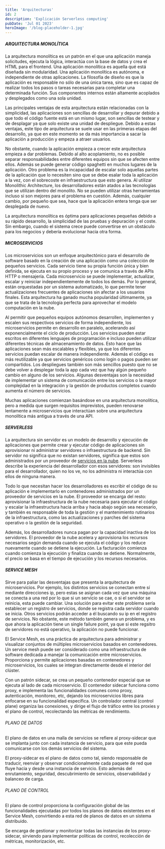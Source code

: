 ```yaml
---
title: 'Arquitecturas'
id: 2
description: 'Explicación Serverless computing'
pubDate: 'Jul 01 2023'
heroImage: '/blog-placeholder-1.jpg'
---
```



##### ARQUITECTURA MONOLÍTICA
La arquitectura monolítica es un patrón en el que una aplicación maneja solicitudes, ejecuta la lógica, interactúa con la base de datos y crea el HTML para el frontend. Una aplicación monolítica es aquella qué está diseñada sin modularidad. Una aplicación monolítica es autónoma, e independiente de otras aplicaciones. La filosofía de diseño es que la aplicación es responsable no sólo de una única tarea, sino que es capaz de realizar todos los pasos o tareas necesarias para completar una determinada función. Sus componentes internos están altamente acoplados y desplegados como una sola unidad.

Las principales ventajas de esta arquitectura están relacionadas con la simplicidad, las aplicaciones son sencillas de desarrollar y depurar debido a que todo el código fuente está en un mismo lugar, son sencillas de testear y de desplagar ya que solo existe una unidad de despliegue. Debido a estas ventajas, este tipo de arquitectura se suele usar en las primeras etapas del desarrollo, ya que en este momento se da más importancia a sacar la aplicación a producción y empeza a atraer usuarios.

No obstante, cuando la aplicación empieza a crecer este arquitectura empieza a dar problemas. Debido al alto acoplamiento, no es posible separar responsabilidades entre diferentes equipos sin que se afecten entre ellos. Además se puede generar código spaghetti en muchos lugares de la aplicación. Otro problema es la incapacidad de escalar solo aquellas partes de la aplicación que lo necesiten sino que se debe esalar toda la aplicación a la vez, con el sobrecoste en infraestructura que esto genera. Al utilizar Monolithic Architecture, los desarrolladores  están atados a las tecnologías que se utilizan dentro del monolito. No se pueden utilizar otras herramientas incluso si son mejores para el problema en cuestión. Además, cualquier cambio, por pequeño que sea, hace que la aplicación entera tenga que ser desplegada de nuevo.

La arquitectura monolítica es óptima para aplicaciones pequeñas debido a su rápido desarrollo, la simplicidad de las pruebas y depuración y el coste. Sin embargo, cuando el sistema crece puede convertirse en un obstáculo para los negocios y debería evolucionar hacia otra forma.


##### MICROSERVICIOS
Los microservicios son un enfoque arquitectónico para el desarrollo de software basado en la creación de una aplicación como una colección de pequeños servicios. Cada servicio tiene su propia función única y bien definida, se ejecuta en su propio proceso y se comunica a través de APIs HTTP o mensajería. Cada microservicio se puede implementar, actualizar, escalar y reiniciar independientemente de todos los demás. Por lo general, están orquestadas por un sistema automatizado, lo que permite tener actualizaciones frecuentes de aplicaciones sin afectar a los usuarios finales. Esta arquitectura ha ganado mucha popularidad últimamente, ya que se trata de la tecnología perfecta para aprovechar el modelo computación en la nube.

Al permitir que pequeños equipos autónomos desarrollen, implementen y escalen sus respectivos servicios de forma independiente, los microservicios permite en desarrollo en paralelo, acelerando así exponencialmente el ciclo de producción. Los servicios pueden estar escritos en diferentes lenguajes de programación e incluso pueden utilizar diferentes técnicas de almacenamiento de datos. Esto hace que las aplicaciones sean más escalables y flexibles, ya que los diferentes servicios puedan escalar de manera independiente. Además el código es más reutilizable ya que servicios genéricos como login o pagos pueden ser compartidos. Los despliegues también son más sencillos puesto que no se debe volver a desplegar toda la app cada vez que hay algún pequeño cambio en alguno de los servicios. Algunas desventajas son la necesidad de implementar un sistema de comunicación entre los servicios o la mayor complejidad en la integración y la gestión de productos completos cuando aumenta el número de servicios.

Muchas aplicaciones comienzan basándose en una arquitectura monolítica, pero a medida que surgen requisitos imprevistos, pueden renovarse lentamente a microservicios que interactúan sobre una arquitectura monolítica más antigua a través de una API.

##### SERVERLESS
La arquitectura sin servidor es un modelo de desarrollo y ejecución de aplicaciones que permite crear y ejecutar código de aplicaciones sin aprovisionar ni administrar servidores o infraestructura de backend. Sin servidor no significa que no existan servidores, significa que estos son administrados por un proveedor de [servicios en la nube](/blog/aws-developer/serverless-computing). Serverless describe la experiencia del desarrollador con esos servidores: son invisibles para el desarrollador, quien no los ve, no los administra ni interactúa con ellos de ninguna manera.

Todo lo que necesitan hacer los desarrolladores es escribir el código de su aplicación e implementarlo en contenedores administrados por un proveedor de servicios en la nube. El proveedor se encarga del resto: aprovisionar la infraestructura de la nube necesaria para ejecutar el código y escalar la infraestructura hacia arriba y hacia abajo según sea necesario, y también es responsable de toda la gestión y el mantenimiento rutinarios de la infraestructura, como las actualizaciones y parches del sistema operativo o la gestión de la seguridad.

Además, los desarrolladores nunca pagan por la capacidad inactiva de los servidores. El proveedor de la nube acelera y aprovisiona los recursos necesarios según demanda cuando se ejecuta el código y los reduce nuevamente cuando se detiene la ejecución. La facturación comienza cuando comienza la ejecución y finaliza cuando se detiene. Normalmente, el precio se basa en el tiempo de ejecución y los recursos necesarios.

##### SERVICE MESH
Sirve para paliar las desventajas que presenta la arquitectura de microservicios. Por ejemplo, los distintos servicios se conectan entre sí mediante direcciones ip, pero estas se asignan cada vez que una máquina se conecta a una red por lo que si un servicio se cae, o si el servidor se reinicia, esta puede cambiar. Una solución para evitar este problema sería establecer un registro de servicios, donde se registra cada servidor cuando se inicia. Otros servicios podrán acceder a él buscando su ip en el registro de servicios. No obstante, este método también genera un problema, y es que ahora la aplicación tiene un single failure point, ya que si este regsitro de servidores no está operativo, la aplicación no puede funcionar.

El Service Mesh, es una práctica de arquitectura para administrar y visualizar conjuntos de múltiples microservicios basados en contenedores. Un service mesh puede ser considerado como una infraestructura de software dedicada a manejar la comunicación entre microservicios. Proporciona y permite aplicaciones basadas en contenedores y microservicios, los cuales se integran directamente desde el interior del clúster.

Con un patrón sidecar, se crea un pequeño contenedor especial que se ejecuta al lado de cada microservicio. El contenedor sidecar funciona como proxy, e implementa las funcionalidades comunes como proxy, autenticación, monitoreo, etc, dejando los microservicios libres para enfocarse en su funcionalidad específica. Un controlador central (control plane) organiza las conexiones, y dirige el flujo de tráfico entre los proxies y el plano de control, recolectando las métricas de rendimiento.

###### PLANO DE DATOS
El plano de datos en una malla de servicios se refiere al proxy-sidecar que se implanta junto con cada instancia de servicio, para que este pueda comunicarse con los demás servicios del sistema.

El proxy-sidecar es el plano de datos como tal, siendo responsable de traducir, reenviar y observar condicionalmente cada paquete de red que fluye hacia y desde una instancia de servicio. Esto además del enrutamiento, seguridad, descubrimiento de servicios, observabilidad y balanceo de carga.

###### PLANO DE CONTROL
El plano de control proporciona la configuración global de las funcionalidades ejecutadas por todos los planos de datos existentes en el Service Mesh, convirtiendo a esta red de planos de datos en un sistema distribuido.

Se encarga de gestionar y monitorizar todas las instancias de los proxy-sidecar, sirviendo para implementar políticas de control, recolección de métricas, monitorización, etc.